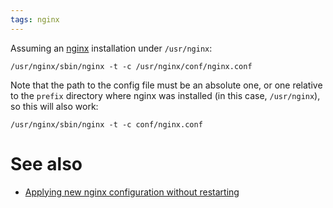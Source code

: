 ```yaml
---
tags: nginx
---
```


Assuming an [nginx](/wiki/nginx) installation under `/usr/nginx`:

    /usr/nginx/sbin/nginx -t -c /usr/nginx/conf/nginx.conf

Note that the path to the config file must be an absolute one, or one relative to the `prefix` directory where nginx was installed (in this case, `/usr/nginx`), so this will also work:

    /usr/nginx/sbin/nginx -t -c conf/nginx.conf

# See also

-   [Applying new nginx configuration without restarting](/wiki/Applying_new_nginx_configuration_without_restarting)

